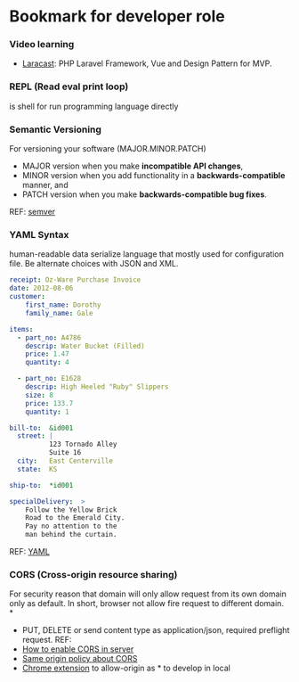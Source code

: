 # Bookmark for developer role

### Video learning
* [Laracast](https://laracasts.com/): PHP Laravel Framework, Vue and Design Pattern for MVP.

### REPL (Read eval print loop)
is shell for run programming language directly

### Semantic Versioning
For versioning your software (MAJOR.MINOR.PATCH)
* MAJOR version when you make **incompatible API changes**,
* MINOR version when you add functionality in a **backwards-compatible** manner, and
* PATCH version when you make **backwards-compatible bug fixes**.

REF: [semver](http://semver.org/)

### YAML Syntax
human-readable data serialize language that mostly used for configuration file. Be alternate choices with JSON and XML.
```yaml
receipt: Oz-Ware Purchase Invoice
date: 2012-08-06
customer:
    first_name: Dorothy
    family_name: Gale

items:
  - part_no: A4786
    descrip: Water Bucket (Filled)
    price: 1.47
    quantity: 4

  - part_no: E1628
    descrip: High Heeled "Ruby" Slippers
    size: 8
    price: 133.7
    quantity: 1

bill-to:  &id001
  street: |
          123 Tornado Alley
          Suite 16
  city:   East Centerville
  state:  KS

ship-to:  *id001

specialDelivery:  >
    Follow the Yellow Brick
    Road to the Emerald City.
    Pay no attention to the
    man behind the curtain.
```

REF: [YAML](https://en.wikipedia.org/wiki/YAML)

### CORS (Cross-origin resource sharing)
For security reason that domain will only allow request from its own domain only as default. In short, browser not allow fire request to different domain.
* 
* PUT, DELETE or send content type as application/json, required preflight request.
REF: 
* [How to enable CORS in server](https://enable-cors.org/server.html)
* [Same origin policy about CORS](https://en.wikipedia.org/wiki/Same-origin_policy#Origin_determination_rules)
* [Chrome extension](https://chrome.google.com/webstore/detail/allow-control-allow-origi/nlfbmbojpeacfghkpbjhddihlkkiljbi?hl=en) to allow-origin as * to develop in local